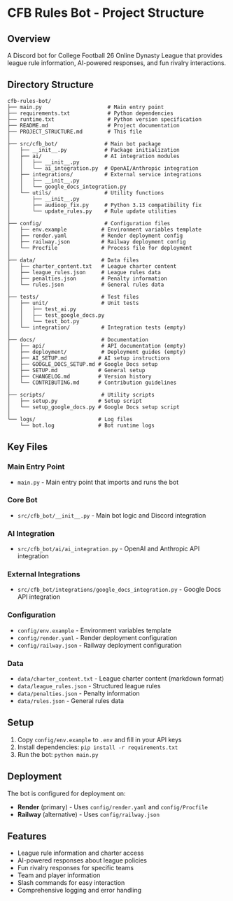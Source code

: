 # CFB Rules Bot - Project Structure

## Overview
A Discord bot for College Football 26 Online Dynasty League that provides league rule information, AI-powered responses, and fun rivalry interactions.

## Directory Structure

```
cfb-rules-bot/
├── main.py                     # Main entry point
├── requirements.txt            # Python dependencies
├── runtime.txt                 # Python version specification
├── README.md                   # Project documentation
├── PROJECT_STRUCTURE.md        # This file
│
├── src/cfb_bot/               # Main bot package
│   ├── __init__.py            # Package initialization
│   ├── ai/                    # AI integration modules
│   │   ├── __init__.py
│   │   └── ai_integration.py  # OpenAI/Anthropic integration
│   ├── integrations/          # External service integrations
│   │   ├── __init__.py
│   │   └── google_docs_integration.py
│   └── utils/                 # Utility functions
│       ├── __init__.py
│       ├── audioop_fix.py     # Python 3.13 compatibility fix
│       └── update_rules.py    # Rule update utilities
│
├── config/                    # Configuration files
│   ├── env.example           # Environment variables template
│   ├── render.yaml           # Render deployment config
│   ├── railway.json          # Railway deployment config
│   └── Procfile              # Process file for deployment
│
├── data/                     # Data files
│   ├── charter_content.txt   # League charter content
│   ├── league_rules.json     # League rules data
│   ├── penalties.json        # Penalty information
│   └── rules.json            # General rules data
│
├── tests/                    # Test files
│   ├── unit/                 # Unit tests
│   │   ├── test_ai.py
│   │   ├── test_google_docs.py
│   │   └── test_bot.py
│   └── integration/          # Integration tests (empty)
│
├── docs/                     # Documentation
│   ├── api/                  # API documentation (empty)
│   ├── deployment/           # Deployment guides (empty)
│   ├── AI_SETUP.md          # AI setup instructions
│   ├── GOOGLE_DOCS_SETUP.md # Google Docs setup
│   ├── SETUP.md             # General setup
│   ├── CHANGELOG.md         # Version history
│   └── CONTRIBUTING.md      # Contribution guidelines
│
├── scripts/                  # Utility scripts
│   ├── setup.py             # Setup script
│   └── setup_google_docs.py # Google Docs setup script
│
└── logs/                    # Log files
    └── bot.log              # Bot runtime logs
```

## Key Files

### Main Entry Point
- `main.py` - Main entry point that imports and runs the bot

### Core Bot
- `src/cfb_bot/__init__.py` - Main bot logic and Discord integration

### AI Integration
- `src/cfb_bot/ai/ai_integration.py` - OpenAI and Anthropic API integration

### External Integrations
- `src/cfb_bot/integrations/google_docs_integration.py` - Google Docs API integration

### Configuration
- `config/env.example` - Environment variables template
- `config/render.yaml` - Render deployment configuration
- `config/railway.json` - Railway deployment configuration

### Data
- `data/charter_content.txt` - League charter content (markdown format)
- `data/league_rules.json` - Structured league rules
- `data/penalties.json` - Penalty information
- `data/rules.json` - General rules data

## Setup

1. Copy `config/env.example` to `.env` and fill in your API keys
2. Install dependencies: `pip install -r requirements.txt`
3. Run the bot: `python main.py`

## Deployment

The bot is configured for deployment on:
- **Render** (primary) - Uses `config/render.yaml` and `config/Procfile`
- **Railway** (alternative) - Uses `config/railway.json`

## Features

- League rule information and charter access
- AI-powered responses about league policies
- Fun rivalry responses for specific teams
- Team and player information
- Slash commands for easy interaction
- Comprehensive logging and error handling
